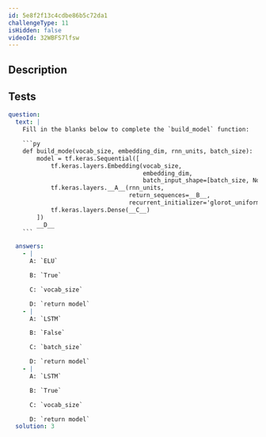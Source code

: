 ```yaml
---
id: 5e8f2f13c4cdbe86b5c72da1
challengeType: 11
isHidden: false
videoId: 32WBFS7lfsw
---
```


## Description
<section id='description'>
</section>

## Tests
<section id='tests'>

```yml
question:
  text: |
    Fill in the blanks below to complete the `build_model` function:

    ```py
    def build_mode(vocab_size, embedding_dim, rnn_units, batch_size):
        model = tf.keras.Sequential([
            tf.keras.layers.Embedding(vocab_size,
                                      embedding_dim,
                                      batch_input_shape=[batch_size, None]),
            tf.keras.layers.__A__(rnn_units,
                                  return_sequences=__B__,
                                  recurrent_initializer='glorot_uniform),
            tf.keras.layers.Dense(__C__)
        ])
        __D__
    ```

  answers:
    - |
      A: `ELU`

      B: `True`

      C: `vocab_size`

      D: `return model`
    - |
      A: `LSTM`

      B: `False`

      C: `batch_size`

      D: `return model`
    - |
      A: `LSTM`

      B: `True`

      C: `vocab_size`

      D: `return model`
  solution: 3
```

</section>

